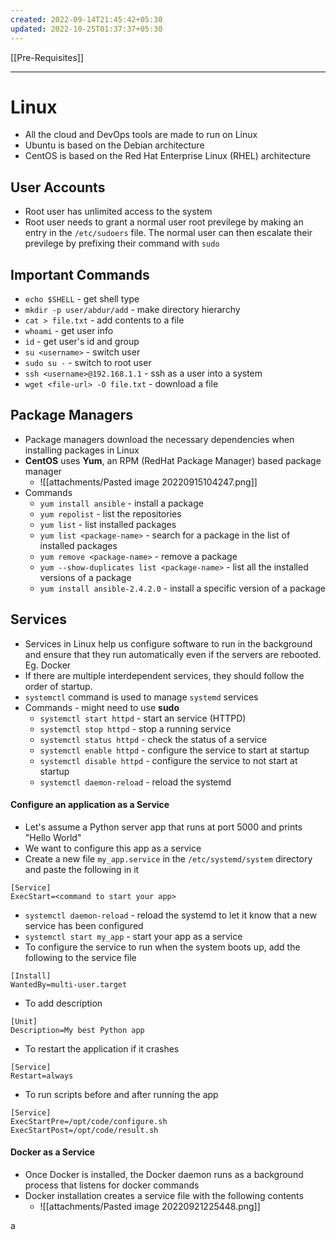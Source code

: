 ```yaml
---
created: 2022-09-14T21:45:42+05:30
updated: 2022-10-25T01:37:37+05:30
---
```

[[Pre-Requisites]]

---
# Linux
- All the cloud and DevOps tools are made to run on Linux 
- Ubuntu is based on the Debian architecture
- CentOS is based on the Red Hat Enterprise Linux (RHEL) architecture

## User Accounts
- Root user has unlimited access to the system
- Root user needs to grant a normal user root previlege by making an entry in the `/etc/sudoers` file. The normal user can then escalate their previlege by prefixing their command with `sudo` 

## Important Commands
- `echo $SHELL` - get shell type
- `mkdir -p user/abdur/add` - make directory hierarchy
- `cat > file.txt` - add contents to a file
- `whoami` - get user info
- `id` - get user's id and group
- `su <username>` - switch user
- `sudo su -` - switch to root user
- `ssh <username>@192.168.1.1` - ssh as a user into a system
- `wget <file-url> -O file.txt` - download a file

## Package Managers
- Package managers download the necessary dependencies when installing packages in Linux
- **CentOS** uses **Yum**, an RPM (RedHat Package Manager) based package manager
	- ![[attachments/Pasted image 20220915104247.png]]
- Commands
	- `yum install ansible` - install a package
	- `yum repolist` - list the repositories
	- `yum list` - list installed packages
	- `yum list <package-name>` - search for a package in the list of installed packages
	- `yum remove <package-name>` - remove a package
	- `yum --show-duplicates list <package-name>` - list all the installed versions of a package
	- `yum install ansible-2.4.2.0` - install a specific version of a package

## Services
- Services in Linux help us configure software to run in the background and ensure that they run automatically even if the servers are rebooted. Eg. Docker
- If there are multiple interdependent services, they should follow the order of startup.
- `systemctl` command is used to manage `systemd` services
- Commands - might need to use **sudo**
	- `systemctl start httpd` - start an service (HTTPD)
	- `systemctl stop httpd` - stop a running service
	- `systemctl status httpd` - check the status of a service
	- `systemctl enable httpd` - configure the service to start at startup
	- `systemctl disable httpd` - configure the service to not start at startup
	- `systemctl daemon-reload` - reload the systemd

#### Configure an application as a Service
- Let's assume a Python server app that runs at port 5000 and prints "Hello World"
- We want to configure this app as a service
- Create a new file `my_app.service` in the `/etc/systemd/system` directory and paste the following in it
```
[Service]
ExecStart=<command to start your app>
```
- `systemctl daemon-reload`  - reload the systemd to let it know that a new service has been configured 
- `systemctl start my_app` - start your app as a service
- To configure the service to run when the system boots up, add the following to the service file
```
[Install]
WantedBy=multi-user.target
```
- To add description
```
[Unit]
Description=My best Python app
```
- To restart the application if it crashes
```
[Service]
Restart=always
```
- To run scripts before and after running the app
```
[Service]
ExecStartPre=/opt/code/configure.sh
ExecStartPost=/opt/code/result.sh
```

#### Docker as a Service
- Once Docker is installed, the Docker daemon runs as a background process that listens for docker commands
- Docker installation creates a service file with the following contents
	- ![[attachments/Pasted image 20220921225448.png]]

a
